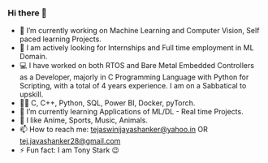 ### Hi there 👋

<!--
**Tejaswini-Jayashanker/Tejaswini-Jayashanker** is a ✨ _special_ ✨ repository because its `README.md` (this file) appears on your GitHub profile.

Here are some ideas to get you started:

- 🔭 I’m currently working on Machine Learning and Computer Vision, Self paced learning Projects.
- :crystal_ball: I am actively looking for Internships and Full time employment in ML Domain.
- 💻 I have worked on both RTOS and Bare Metal Embedded Controllers as a Developer, majorly in C Programming Language with Python for Scripting, with a total of 4 years experience. 
- 🌱 I’m currently learning Applications of ML/DL  - Real time Projects.
- 💬 I like Anime, Sports, Music.
- 📫 How to reach me: tejaswinijayashanker@yahoo.in OR tej.jayashanker28@gmail.com
- ⚡ Fun fact: I am Tony Stark 😉
-->

- 🔭 I’m currently working on Machine Learning and Computer Vision, Self paced learning Projects.
- 🔮 I am actively looking for Internships and Full time employment in ML Domain.
- 💻 I have worked on both RTOS and Bare Metal Embedded Controllers as a Developer, majorly in C Programming Language with Python for Scripting, with a total of 4 years experience. I am on a Sabbatical to upskill.
- 👩‍💻 C, C++, Python, SQL, Power BI, Docker, pyTorch.
- 🌱 I’m currently learning Applications of ML/DL  - Real time Projects.
- 💬 I like Anime, Sports, Music, Animals.
- 📫 How to reach me: tejaswinijayashanker@yahoo.in OR tej.jayashanker28@gmail.com
- ⚡ Fun fact: I am Tony Stark 😉
